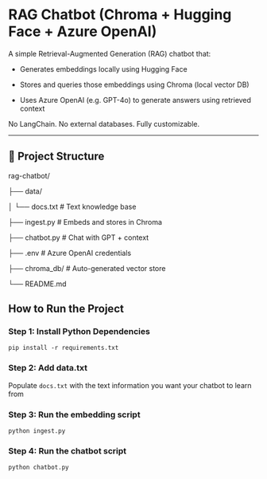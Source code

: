 
# RAG Chatbot (Chroma + Hugging Face + Azure OpenAI)

  

A simple Retrieval-Augmented Generation (RAG) chatbot that:

  

- Generates embeddings locally using Hugging Face

- Stores and queries those embeddings using Chroma (local vector DB)

- Uses Azure OpenAI (e.g. GPT-4o) to generate answers using retrieved context

  

No LangChain. No external databases. Fully customizable.

  

---

  

## 📁 Project Structure

rag-chatbot/

├── data/

│ └── docs.txt # Text knowledge base

├── ingest.py # Embeds and stores in Chroma

├── chatbot.py # Chat with GPT + context

├── .env # Azure OpenAI credentials

├── chroma_db/ # Auto-generated vector store

└── README.md

  
  

## How to Run the Project

  

###  Step 1: Install Python Dependencies

    pip install -r requirements.txt

  
  

### Step 2: Add data.txt

Populate `docs.txt` with the text information you want your chatbot to learn from

### Step 3: Run the embedding script

    python ingest.py

  

### Step 4: Run the chatbot script

    python chatbot.py

